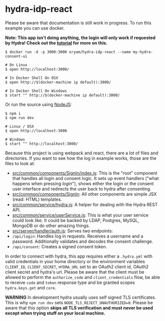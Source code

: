 # hydra-idp-react

Please be aware that documentation is still work in progress. To run this example you can use docker.

**Note: This app isn't doing anything, the login will only work if requested by Hydra! Check out the [tutorial](https://ory.gitbooks.io/hydra/content/tutorial.html) for more on this.**

```
$ docker run -d -p 3000:3000 oryam/hydra-idp-react --name my-hydra-consent-ui

# On Linux
$ open http://localhost:3000/

# In Docker Shell On OSX
$ open http://$(docker-machine ip default):3000/

# In Docker Shell On Windows
$ start "" http://$(docker-machine ip default):3000/
```

Or run the source using [NodeJS](https://nodejs.org/en/):

```
$ npm i
$ npm run dev

# Linux / OSX
$ open http://localhost:3000

# Windows
$ start "" http://localhost:3000/
```

Because this project is using webpack and react, there are a lot of files and directories. If you want to see how the
log in example works, those are the files to look at:

* [src/common/components/SignIn/index.js](src/common/components/SignIn/index.js): This is the "root" component that handles
 all login and consent logic. It sets up event handlers ("what happens when pressing *login*"), shows either the login or the
 consent user interface and redirects the user back to hydra after consenting.
* [src/common/components/SignIn](src/common/components/SignIn): All other components are simple JSX (read: HTML) templates.
* [src/common/service/hydra.js](src/common/service/hydra.js): A helper for dealing with the Hydra REST API.
* [src/common/service/userService.js](src/common/service/userService.js): This is what your user service could look like. It
 could be backed by LDAP, Postgres, MySQL, MongoDB or do other amazing things.
* [src/server/handler/auth.js](src/server/handler/auth.js): Serves two endpoints:
 * `/api/login`: Handles log in requests. Receives a username and a password. Additionally validates and decodes the consent challenge.
 * `/api/consent`: Creates a signed consent token.

In order to connect with hydra, this app requires either a `.hydra.yml` with valid credentials in your home directory or
the environment variables `CLIENT_ID`, `CLIENT_SECRET`, `HYDRA_URL` set to an OAuth2 client id, OAuth2 client secret and hydra's url.
Please be aware that the client must be allowed to perform the `authorize_code` and `client_credentials` flow, be able to receive `code` and `token` response type
and be granted scopes `hydra.keys.get` and `core`.

**WARNING**
In development hydra usually uses self signed TLS certificates. This is why `npm run dev` sets `NODE_TLS_REJECT_UNAUTHORIZED=0`.
Please be aware that this option **skips all TLS verification and must never be used except when trying stuff on your local machine.**
